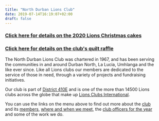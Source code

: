 ```yaml
---
title: "North Durban Lions Club"
date: 2019-07-14T16:19:07+02:00
draft: false
---
```


### [Click here for details on the 2020 Lions Christmas cakes](christmas_cakes)
### [Click here for details on the club's quilt raffle](quilt_raffle)

The North Durban Lions Club was chartered in 1967, and has been serving the communities in and around Durban North, La Lucia, Umhlanga and the like ever since. Like all Lions clubs our members are dedicated to the service of those in need, through a variety of projects and fundraising initiatives.

Our club is part of [District 410E](https://lions410e.org.za/) and is one of the more than 14500 Lions clubs across the globe that make up [Lions Clubs International](https://lionsclubs.org).

You can use the links on the menu above to find out more about the [club](/info/info) and its [members](/info/members), [where and when we meet](/info/location), the [club officers for the year](/info/officers) and some of the work we do.
